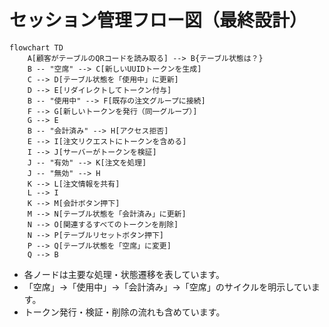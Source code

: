 # セッション管理フロー図（最終設計）

```mermaid
flowchart TD
    A[顧客がテーブルのQRコードを読み取る] --> B{テーブル状態は？}
    B -- "空席" --> C[新しいUUIDトークンを生成]
    C --> D[テーブル状態を「使用中」に更新]
    D --> E[リダイレクトしてトークン付与]
    B -- "使用中" --> F[既存の注文グループに接続]
    F --> G[新しいトークンを発行（同一グループ）]
    G --> E
    B -- "会計済み" --> H[アクセス拒否]
    E --> I[注文リクエストにトークンを含める]
    I --> J[サーバーがトークンを検証]
    J -- "有効" --> K[注文を処理]
    J -- "無効" --> H
    K --> L[注文情報を共有]
    L --> I
    K --> M[会計ボタン押下]
    M --> N[テーブル状態を「会計済み」に更新]
    N --> O[関連するすべてのトークンを削除]
    N --> P[テーブルリセットボタン押下]
    P --> Q[テーブル状態を「空席」に変更]
    Q --> B
```

- 各ノードは主要な処理・状態遷移を表しています。
- 「空席」→「使用中」→「会計済み」→「空席」のサイクルを明示しています。
- トークン発行・検証・削除の流れも含めています。
